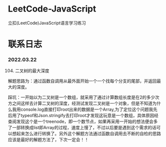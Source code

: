 # LeetCode-JavaScript
立扣(LeetCode)JavaScript语言学习练习

# 联系日志
### 2022.03.22
104. 二叉树的最大深度

解题思路为：通过函数自调用从最外面开始一个一个找每个分支的尾部，并返回最大的深度。

踩坑：一开始以为二叉树是一个数组，就采用了通过计算数组长度是在2的多少次方之间这样去计算二叉树的深度，经测试发现二叉树是一个对象，但是不知道为什么我用console.log直接打印root出来的数据是一个Array,为了定位这个问题我先后用了typeof和Json.stringify去打印root才发现这玩意是一个数组，具体原因经查阅发现这个是一个treenode，即一个数节点，如果再采用一开始的想法便会多了一部转换成list即Array的过程，速度上慢了，不过以后要是遇到这个需求的话可以想起来怎么进行转换了。另外这个解题方法通过函数自调用去不断的自检的思路应该是最好的解题方法了，下次一定会！！
